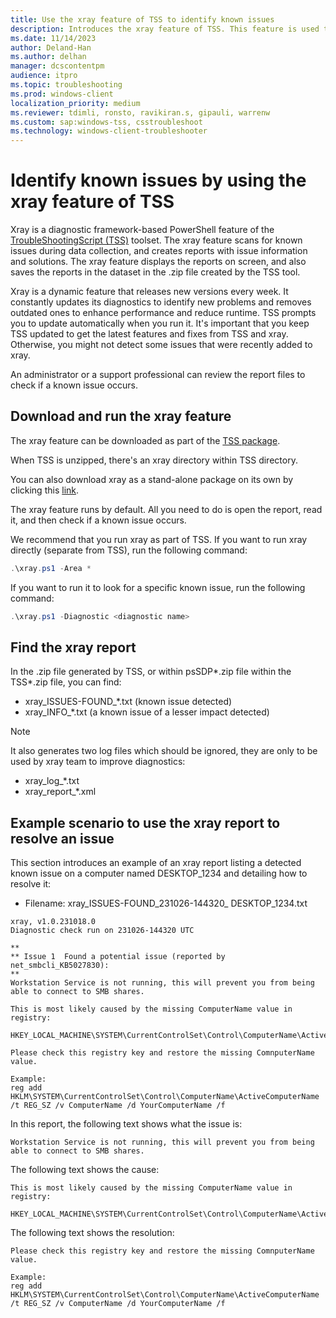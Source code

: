 ```yaml
---
title: Use the xray feature of TSS to identify known issues
description: Introduces the xray feature of TSS. This feature is used to identify known issues.
ms.date: 11/14/2023
author: Deland-Han
ms.author: delhan
manager: dcscontentpm
audience: itpro
ms.topic: troubleshooting
ms.prod: windows-client
localization_priority: medium
ms.reviewer: tdimli, ronsto, ravikiran.s, gipauli, warrenw
ms.custom: sap:windows-tss, csstroubleshoot
ms.technology: windows-client-troubleshooter
---
```

# Identify known issues by using the xray feature of TSS

Xray is a diagnostic framework-based PowerShell feature of the [TroubleShootingScript (TSS)](/troubleshoot/windows-client/windows-tss/introduction-to-troubleshootingscript-toolset-tss) toolset. The xray feature scans for known issues during data collection, and creates reports with issue information and solutions. The xray feature displays the reports on screen, and also saves the reports in the dataset in the .zip file created by the TSS tool.

Xray is a dynamic feature that releases new versions every week. It constantly updates its diagnostics to identify new problems and removes outdated ones to enhance performance and reduce runtime. TSS prompts you to update automatically when you run it. It's important that you keep TSS updated to get the latest features and fixes from TSS and xray. Otherwise, you might not detect some issues that were recently added to xray.

An administrator or a support professional can review the report files to check if a known issue occurs.

## Download and run the xray feature

The xray feature can be downloaded as part of the [TSS package](https://aka.ms/getTSS).

When TSS is unzipped, there's an xray directory within TSS directory.

You can also download xray as a stand-alone package on its own by clicking this [link](https://aka.ms/getxray).

The xray feature runs by default. All you need to do is open the report, read it, and then check if a known issue occurs.

We recommend that you run xray as part of TSS. If you want to run xray directly (separate from TSS), run the following command:

```powershell
.\xray.ps1 -Area *
```

If you want to run it to look for a specific known issue, run the following command:

```powershell
.\xray.ps1 -Diagnostic <diagnostic name>
```

## Find the xray report

In the .zip file generated by TSS, or within psSDP*.zip file within the TSS*.zip file, you can find:

- xray_ISSUES-FOUND_*.txt (known issue detected)
- xray_INFO_*.txt (a known issue of a lesser impact detected)

> [!NOTE]
> It also generates two log files which should be ignored, they are only to be used by xray team to improve diagnostics:
>
> - xray_log_*.txt
> - xray_report_*.xml


## Example scenario to use the xray report to resolve an issue

This section introduces an example of an xray report listing a detected known issue on a computer named DESKTOP_1234 and detailing how to resolve it:

- Filename: xray_ISSUES-FOUND_231026-144320_ DESKTOP_1234.txt

```output
xray, v1.0.231018.0
Diagnostic check run on 231026-144320 UTC

**
** Issue 1	Found a potential issue (reported by net_smbcli_KB5027830):
**
Workstation Service is not running, this will prevent you from being able to connect to SMB shares.

This is most likely caused by the missing ComputerName value in registry:

HKEY_LOCAL_MACHINE\SYSTEM\CurrentControlSet\Control\ComputerName\ActiveComputerName

Please check this registry key and restore the missing ComnputerName value.

Example:
reg add HKLM\SYSTEM\CurrentControlSet\Control\ComputerName\ActiveComputerName /t REG_SZ /v ComputerName /d YourComputerName /f
```

In this report, the following text shows what the issue is:

```output
Workstation Service is not running, this will prevent you from being able to connect to SMB shares.
```

The following text shows the cause:

```output
This is most likely caused by the missing ComputerName value in registry:
 
HKEY_LOCAL_MACHINE\SYSTEM\CurrentControlSet\Control\ComputerName\ActiveComputerName
```

The following text shows the resolution:

```output
Please check this registry key and restore the missing ComnputerName value.

Example:
reg add HKLM\SYSTEM\CurrentControlSet\Control\ComputerName\ActiveComputerName /t REG_SZ /v ComputerName /d YourComputerName /f
```

